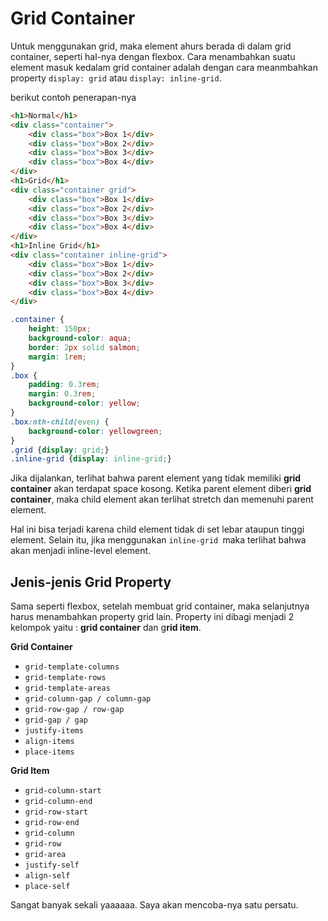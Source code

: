 # Grid Container

Untuk menggunakan grid, maka element ahurs berada di dalam grid container, seperti hal-nya dengan flexbox. Cara menambahkan suatu element masuk kedalam grid container adalah dengan cara meanmbahkan property `display: grid` atau `display: inline-grid`.

berikut contoh penerapan-nya

```html
<h1>Normal</h1>
<div class="container">
    <div class="box">Box 1</div>
    <div class="box">Box 2</div>
    <div class="box">Box 3</div>
    <div class="box">Box 4</div>
</div>
<h1>Grid</h1>
<div class="container grid">
    <div class="box">Box 1</div>
    <div class="box">Box 2</div>
    <div class="box">Box 3</div>
    <div class="box">Box 4</div>
</div>
<h1>Inline Grid</h1>
<div class="container inline-grid">
    <div class="box">Box 1</div>
    <div class="box">Box 2</div>
    <div class="box">Box 3</div>
    <div class="box">Box 4</div>
</div>
```

```css
.container {
    height: 150px;
    background-color: aqua;
    border: 2px solid salmon;
    margin: 1rem;
}
.box {
    padding: 0.3rem;
    margin: 0.3rem;
    background-color: yellow;
}
.box:nth-child(even) {
    background-color: yellowgreen;
}
.grid {display: grid;}
.inline-grid {display: inline-grid;}
```

Jika dijalankan, terlihat bahwa parent element yang tidak memiliki **grid container** akan terdapat space kosong. Ketika parent element diberi **grid container**, maka child element akan terlihat stretch dan memenuhi parent element.

Hal ini bisa terjadi karena child element tidak di set lebar ataupun tinggi element. Selain itu, jika menggunakan `inline-grid `maka terlihat bahwa akan menjadi inline-level element.

## Jenis-jenis Grid Property

Sama seperti flexbox, setelah membuat grid container, maka selanjutnya harus menambahkan property grid lain. Property ini dibagi menjadi 2 kelompok yaitu : **grid container** dan g**rid item**.

**Grid Container**
- `grid-template-columns`
- `grid-template-rows`
- `grid-template-areas`
- `grid-column-gap / column-gap`
- `grid-row-gap / row-gap`
- `grid-gap / gap`
- `justify-items`
- `align-items`
- `place-items`

**Grid Item**
- `grid-column-start`
- `grid-column-end`
- `grid-row-start`
- `grid-row-end`
- `grid-column`
- `grid-row`
- `grid-area`
- `justify-self`
- `align-self`
- `place-self`

Sangat banyak sekali yaaaaaa. Saya akan mencoba-nya satu persatu.